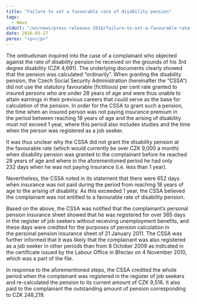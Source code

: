 ```yaml
---
title: "Failure to set a favourable rate of disability pension"
tags:
  - News
oldUrl: "/en/news/press-releases-2016/failure-to-set-a-favourable-rate-of-disability-pension/"
date: 2016-05-27
perex: "<p></p>"
---
```


<!-- imported from the old website -->

<p>The ombudsman inquired into the case of a complainant who objected against the rate of disability pension he received on the grounds of his 3rd degree disability (CZK 4,691). The underlying documents clearly showed that the pension was calculated “ordinarily”. When granting the disability pension, the Czech Social Security Administration (hereinafter the “CSSA”) did not use the statutory favourable (fictitious) per cent rate granted to insured persons who are under 28 years of age and were thus unable to attain earnings in their previous careers that could serve as the base for calculation of the pension. In order for the CSSA to grant such a pension, the time when an insured person was not paying insurance premium in the period between reaching 18 years of age and the arising of disability must not exceed 1 year, where this period also includes studies and the time when the person was registered as a job seeker.</p> <p>It was thus unclear why the CSSA did not grant the disability pension at the favourable rate (which would currently be over CZK 9,000 a month) when disability pension was granted to the complainant before he reached 28 years of age and where in the aforementioned period he had only 232 days when he was not paying insurance (i.e. less than 1 year).</p> <p>Nevertheless, the CSSA noted in its statement that there were 652 days when insurance was not paid during the period from reaching 18 years of age to the arising of disability. As this exceeded 1 year, the CSSA believed the complainant was not entitled to a favourable rate of disability pension.    </p> <p>Based on the above, the CSSA was notified that the complainant’s personal pension insurance sheet showed that he was registered for over 365 days in the register of job seekers without receiving unemployment benefits, and these days were credited for the purposes of pension calculation in the personal pension insurance sheet of 21 January 2011. The CSSA was further informed that it was likely that the complainant was also registered as a job seeker in other periods than from 8 October 2009 as indicated in the certificate issued by the Labour Office in Břeclav on 4 November 2010, which was a part of the file.</p> <p>In response to the aforementioned steps, the CSSA credited the whole period when the complainant was registered in the register of job seekers and re-calculated the pension to its current amount of CZK 9,516. It also paid to the complainant the outstanding amount of pension corresponding to CZK 248,219.</p>
